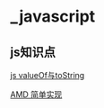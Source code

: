# _javascript
## js知识点
[js valueOf与toString](https://github.com/389701057/_javascript/issues/1)

[AMD 简单实现](https://github.com/389701057/_javascript/wiki/%E7%AE%80%E5%8D%95%E5%AE%9E%E7%8E%B0AMD%E5%8A%9F%E8%83%BD)

